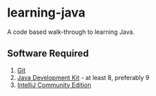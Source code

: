 # learning-java
A code based walk-through to learning Java.

## Software Required
1. [Git](https://git-scm.com/downloads)
2. [Java Development Kit](http://openjdk.java.net/install/) - at least 8, preferably 9
3. [IntelliJ Community Edition](https://www.jetbrains.com/idea/)
